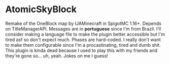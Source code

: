 # AtomicSkyBlock
 Remake of the OneBlock map by IJAMinecraft in SpigotMC 1.16+.
 Depends on TitleManagerAPI.
 Messages are in **portuguese** since I'm from Brazil. I'll consider making a language file to make the plugin better accessible but I'm tired asf so don't expect much.
 Phases are hard-coded. I really don't want to make them configurable since I'm a procastinating, tired and dumb shit.
 This plugin is kinda dead because I used to play this with my friends and they're gone so... uh, yeah. Jokes on me I guess!
